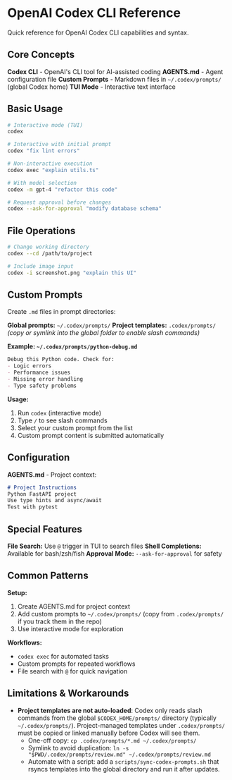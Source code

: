 # OpenAI Codex CLI Reference

Quick reference for OpenAI Codex CLI capabilities and syntax.

## Core Concepts

**Codex CLI** - OpenAI's CLI tool for AI-assisted coding
**AGENTS.md** - Agent configuration file
**Custom Prompts** - Markdown files in `~/.codex/prompts/` (global Codex home)
**TUI Mode** - Interactive text interface

## Basic Usage

```bash
# Interactive mode (TUI)
codex

# Interactive with initial prompt
codex "fix lint errors"

# Non-interactive execution
codex exec "explain utils.ts"

# With model selection
codex -m gpt-4 "refactor this code"

# Request approval before changes
codex --ask-for-approval "modify database schema"
```

## File Operations

```bash
# Change working directory
codex --cd /path/to/project

# Include image input
codex -i screenshot.png "explain this UI"
```

## Custom Prompts

Create `.md` files in prompt directories:

**Global prompts:** `~/.codex/prompts/`
**Project templates:** `.codex/prompts/` *(copy or symlink into the global folder to enable slash commands)*

**Example: `~/.codex/prompts/python-debug.md`**
```markdown
Debug this Python code. Check for:
- Logic errors
- Performance issues
- Missing error handling
- Type safety problems
```

**Usage:**
1. Run `codex` (interactive mode)
2. Type `/` to see slash commands
3. Select your custom prompt from the list
4. Custom prompt content is submitted automatically

## Configuration

**AGENTS.md** - Project context:
```markdown
# Project Instructions
Python FastAPI project
Use type hints and async/await
Test with pytest
```

## Special Features

**File Search:** Use `@` trigger in TUI to search files
**Shell Completions:** Available for bash/zsh/fish
**Approval Mode:** `--ask-for-approval` for safety

## Common Patterns

**Setup:**
1. Create AGENTS.md for project context
2. Add custom prompts to `~/.codex/prompts/` (copy from `.codex/prompts/` if you track them in the repo)
3. Use interactive mode for exploration

**Workflows:**
- `codex exec` for automated tasks
- Custom prompts for repeated workflows
- File search with `@` for quick navigation

## Limitations & Workarounds

- **Project templates are not auto-loaded**: Codex only reads slash commands from the global `$CODEX_HOME/prompts/` directory (typically `~/.codex/prompts/`). Project-managed templates under `.codex/prompts/` must be copied or linked manually before Codex will see them.
  - One-off copy: `cp .codex/prompts/*.md ~/.codex/prompts/`
  - Symlink to avoid duplication: `ln -s "$PWD/.codex/prompts/review.md" ~/.codex/prompts/review.md`
  - Automate with a script: add a `scripts/sync-codex-prompts.sh` that rsyncs templates into the global directory and run it after updates.

